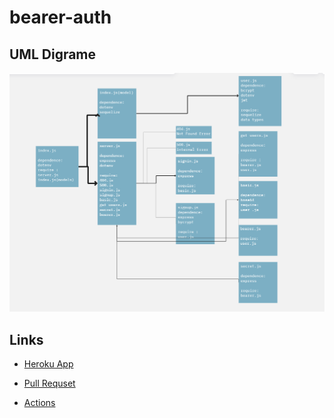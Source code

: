 # bearer-auth

## UML Digrame

![uml](./dev/Screenshot%20(103).png)

## Links

- [Heroku App](https://anas-bearer-auth.herokuapp.com/)

- [Pull Requset](https://github.com/abuobaid9/bearer-auth/pulls?q=is%3Apr+is%3Aclosed)

- [Actions](https://github.com/abuobaid9/bearer-auth/actions)
